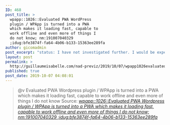 ```yaml
---
ID: 468
post_title: >
  wpapp::1026::Evaluated PWA WordPress
  plugin / WPApp is turned into a PWA
  which makes it loading fast, capable to
  work offline and even more of things I
  do not know; nm:191007040329
  ;idug:bfe3874f-fa64-4b06-b133-15363ee289fa
author: gicomadmin
post_excerpt: "status: I have not investigated further. I would be expecting that PWA plugin to load all the app code in the client browser and have the app runs really fast."
layout: post
permalink: >
  http://guillaumeisabelle.com/nad-previz/2019/10/07/wpapp1026evaluated-pwa-wordpress-plugin-wpapp-is-turned-into-a-pwa-which-makes-it-loading-fast-capable-to-work-offline-and-even-more-of-things-i-do-not-know-nm191007040329-idugbfe3874f-fa64/
published: true
post_date: 2019-10-07 04:08:01
---
```

> @v Evaluated PWA Wordpress plugin / WPApp is turned into a PWA which makes it loading fast, capable to work offline and even more of things I do not know Source: *[wpapp::1026::Evaluated PWA Wordpress plugin / WPApp is turned into a PWA which makes it loading fast, capable to work offline and even more of things I do not know; nm:191007040329 ;idug:bfe3874f-fa64-4b06-b133-15363ee289fa][1]*

 [1]: http://afelia.jgwill.com/nc/1026